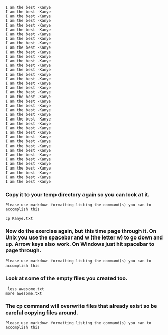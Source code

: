     I am the best -Kanye
    I am the best -Kanye
    I am the best -Kanye
    I am the best -Kanye
    I am the best -Kanye
    I am the best -Kanye
    I am the best -Kanye
    I am the best -Kanye
    I am the best -Kanye
    I am the best -Kanye
    I am the best -Kanye
    I am the best -Kanye
    I am the best -Kanye
    I am the best -Kanye
    I am the best -Kanye
    I am the best -Kanye
    I am the best -Kanye
    I am the best -Kanye
    I am the best -Kanye
    I am the best -Kanye   
    I am the best -Kanye
    I am the best -Kanye
    I am the best -Kanye
    I am the best -Kanye
    I am the best -Kanye
    I am the best -Kanye
    I am the best -Kanye
    I am the best -Kanye
    I am the best -Kanye
    I am the best -Kanye
    I am the best -Kanye
    I am the best -Kanye
    I am the best -Kanye
    I am the best -Kanye
    I am the best -Kanye
    I am the best -Kanye
    I am the best -Kanye
    I am the best -Kanye
    I am the best -Kanye
    I am the best -Kanye   
        
    
    
 ### Copy it to your temp directory again so you can look at it.
 
    Please use markdown formatting listing the command(s) you ran to accomplish this

    cp Kanye.txt
        
 ### Now do the exercise again, but this time page through it. On Unix you use the spacebar and w (the letter w) to go down and up. Arrow keys also work. On Windows just hit spacebar to page through.

    Please use markdown formatting listing the command(s) you ran to accomplish this

    
 ### Look at some of the empty files you created too.
 
     less awesome.txt
    more awesome.txt
     
 ### The cp command will overwrite files that already exist so be careful copying files around.

    Please use markdown formatting listing the command(s) you ran to accomplish this
